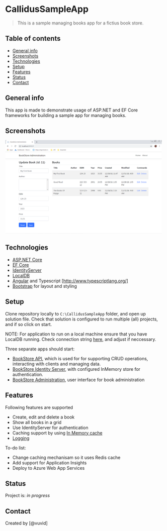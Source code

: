 # CallidusSampleApp
> This is a sample managing books app for a fictius book store.

## Table of contents
* [General info](#general-info)
* [Screenshots](#screenshots)
* [Technologies](#technologies)
* [Setup](#setup)
* [Features](#features)
* [Status](#status)
* [Contact](#contact)

## General info
This app is made to demonstrate usage of ASP.NET and EF Core frameworks for building a sample app for managing books.

## Screenshots
![Example screenshot](./Images/appscreenshot.png)

## Technologies

  * [ASP.NET Core](https://get.asp.net/)
  * [EF Core](https://docs.microsoft.com/en-us/ef/core/)
  * [IdentityServer](https://identityserver.io/)
  * [LocalDB](https://docs.microsoft.com/en-us/sql/database-engine/configure-windows/sql-server-2016-express-localdb?view=sql-server-2017)
  * [Angular](https://angular.io/) and Typescript [http://www.typescriptlang.org/]
  * [Bootstrap](http://getbootstrap.com/) for layout and styling

## Setup
Clone repository locally to `C:\CallidusSampleApp` folder, and open up solution file. 
Check that solution is configured to run multiple (all) projects, and if so click on start.

NOTE: For application to run on a local machine ensure that you have LocalDB running. Check connection string [here](../blob/master/BookStore.Api/appsettings.json), and adjust if neccessary.

Three separate apps should start:
 * [BookStore API](../blob/master/BookStore.Api), which is used for for supporting CRUD operations, interacting with clients and managing data.
 * [BookStore Identity Server](../blob/master/BookStore.Identity), with configured InMemory store for authentication.
 * [BookStore Administration](../blob/master/BookStore.Frontend), user interface for book administration

## Features
Following features are supported
* Create, edit and delete a book
* Show all books in a grid
* Use IdentityServer for authentication
* Caching support by using [In Memory cache](https://docs.microsoft.com/en-us/aspnet/core/performance/caching/memory?view=aspnetcore-2.2)
* [Logging](https://docs.microsoft.com/en-us/aspnet/core/fundamentals/logging/?view=aspnetcore-2.2) 

To-do list:
* Change caching mechanisam so it uses Redis cache
* Add support for Application Insights
* Deploy to Azure Web App Services

## Status
Project is: _in progress_

## Contact
Created by [@vuvid]
